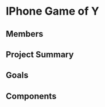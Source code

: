 IPhone Game of Y
================

Members
-------

Project Summary
---------------

Goals
-----

Components
----------
